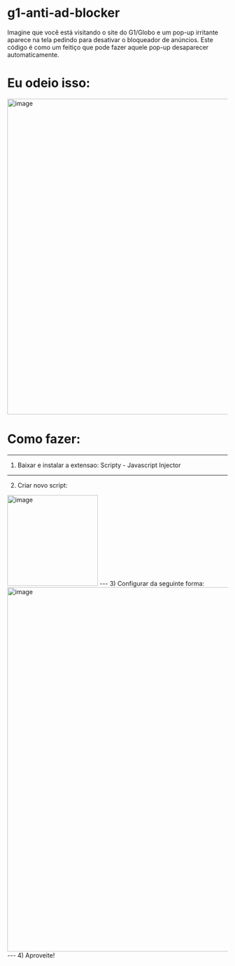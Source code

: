 # g1-anti-ad-blocker
Imagine que você está visitando o site do G1/Globo e um pop-up irritante aparece na tela pedindo para desativar o bloqueador de anúncios. Este código é como um feitiço que pode fazer aquele pop-up desaparecer automaticamente.

# Eu odeio isso:
<img width="720" alt="image" src="https://github.com/ohrafaelmartins/g1-anti-ad-blocker/assets/15790926/72b9a253-f974-4e60-8b26-51c8e2ef289b">

# Como fazer: 
---
1) Baixar e instalar a extensao: Scripty - Javascript Injector
---
2) Criar novo script:  
<img width="207" alt="image" src="https://github.com/ohrafaelmartins/g1-anti-ad-blocker/assets/15790926/e6d3caeb-808a-466a-adfe-6bd9dc24a901">
---
3) Configurar da seguinte forma:
<img width="831" alt="image" src="https://github.com/ohrafaelmartins/g1-anti-ad-blocker/assets/15790926/a1577e9c-878f-429d-b8f0-5b75065aab93">
---
4) Aproveite! 

